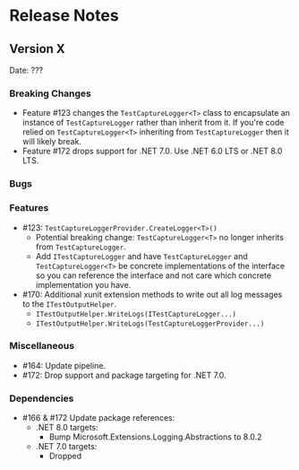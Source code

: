 # Release Notes

## Version X

Date: ???

### Breaking Changes

- Feature #123 changes the `TestCaptureLogger<T>` class to encapsulate an instance of `TestCaptureLogger` rather than inherit from it. If you're code relied on `TestCaptureLogger<T>` inheriting from `TestCaptureLogger` then it will likely break.
- Feature #172 drops support for .NET 7.0. Use .NET 6.0 LTS or .NET 8.0 LTS.

### Bugs

### Features

- #123: `TestCaptureLoggerProvider.CreateLogger<T>()`
  - Potential breaking change: `TestCaptureLogger<T>` no longer inherits from `TestCaptureLogger`.
  - Add `ITestCaptureLogger` and have `TestCaptureLogger` and `TestCaptureLogger<T>` be concrete implementations of the interface so you can reference the interface and not care which concrete implementation you have.
- #170: Additional xunit extension methods to write out all log messages to the `ITestOutputHelper`.
  - `ITestOutputHelper.WriteLogs(ITestCaptureLogger...)`
  - `ITestOutputHelper.WriteLogs(TestCaptureLoggerProvider...)`

### Miscellaneous

- #164: Update pipeline.
- #172: Drop support and package targeting for .NET 7.0.

### Dependencies

- #166 & #172 Update package references:
  - .NET 8.0 targets:
    - Bump Microsoft.Extensions.Logging.Abstractions to 8.0.2
  - .NET 7.0 targets:
    - Dropped
